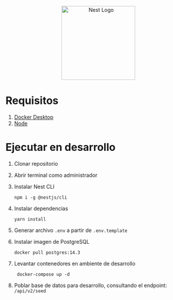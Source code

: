 <p align="center">
  <a href="http://nestjs.com/" target="blank"><img src="https://nestjs.com/img/logo-small.svg" width="200" alt="Nest Logo" /></a>
</p>

# Requisitos

1. [Docker Desktop](https://www.docker.com/get-started)
2. [Node](https://nodejs.org/es/)

# Ejecutar en desarrollo

1. Clonar repositorio
2. Abrir terminal como administrador
3. Instalar Nest CLI
   ```
   npm i -g @nestjs/cli
   ```
4. Instalar dependencias
   ```
   yarn install
   ```
5. Generar archivo `.env` a partir de `.env.template`

6. Instalar imagen de PostgreSQL

   ```
   docker pull postgres:14.3
   ```

7. Levantar contenedores en ambiente de desarrollo

   ```
    docker-compose up -d
   ```

8. Poblar base de datos para desarrollo, consultando el endpoint: `/api/v2/seed`
